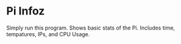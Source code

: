 # Pi Infoz

Simply run this program. Shows basic stats of the Pi. Includes time, tempatures, IPs, and CPU Usage. 

